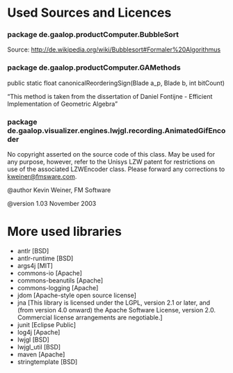 # Used Sources and Licences

### package de.gaalop.productComputer.BubbleSort
Source: http://de.wikipedia.org/wiki/Bubblesort#Formaler%20Algorithmus

### package de.gaalop.productComputer.GAMethods
public static float canonicalReorderingSign(Blade a_p, Blade b, int bitCount)

“This method is taken from the dissertation of Daniel Fontijne - Efficient Implementation of Geometric Algebra”
    
### package de.gaalop.visualizer.engines.lwjgl.recording.AnimatedGifEncoder
No copyright asserted on the source code of this class. May be used for any
purpose, however, refer to the Unisys LZW patent for restrictions on use of
the associated LZWEncoder class. Please forward any corrections to
kweiner@fmsware.com.

@author Kevin Weiner, FM Software

@version 1.03 November 2003

# More used libraries
- antlr [BSD]
- antlr-runtime [BSD]
- args4j [MIT]
- commons-io [Apache]
- commons-beanutils [Apache]
- commons-logging [Apache]
- jdom [Apache-style open source license]
- jna [This library is licensed under the LGPL, version 2.1 or later, and (from version 4.0 onward) the Apache Software License, version 2.0. Commercial license arrangements are negotiable.]
- junit [Eclipse Public]
- log4j [Apache]
- lwjgl [BSD]
- lwjgl_util [BSD]
- maven [Apache]
- stringtemplate [BSD]
